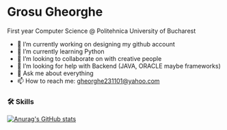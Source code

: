 # Grosu Gheorghe
First year Computer Science @ Politehnica University of Bucharest

<!--
**Gheorghe24/Gheorghe24** is a ✨ _special_ ✨ repository because its `README.md` (this file) appears on your GitHub profile.

Here are some ideas to get you started:
-->
- 🔭 I’m currently working on designing my github account
- 🌱 I’m currently learning Python
- 👯 I’m looking to collaborate on with creative people
- 🤔 I’m looking for help with Backend (JAVA, ORACLE maybe frameworks)
- 💬 Ask me about everything
- 📫 How to reach me: gheorghe231101@yahoo.com

### 🛠️ Skills

[![Anurag's GitHub stats](https://github-readme-stats.vercel.app/api?username=Gheorghe24&theme=dark)](https://github.com/anuraghazra/github-readme-stats)

 <!--
- 😄 Pronouns: ...
- ⚡ Fun fact: ...
-->

